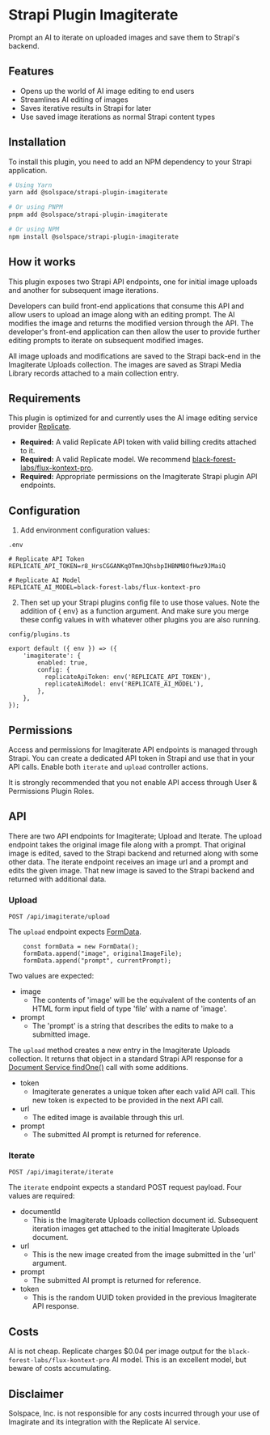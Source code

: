 # Strapi Plugin Imagiterate

Prompt an AI to iterate on uploaded images and save them to Strapi's backend.

## Features

- Opens up the world of AI image editing to end users
- Streamlines AI editing of images
- Saves iterative results in Strapi for later
- Use saved image iterations as normal Strapi content types

## Installation

To install this plugin, you need to add an NPM dependency to your Strapi application.

```sh
# Using Yarn
yarn add @solspace/strapi-plugin-imagiterate

# Or using PNPM
pnpm add @solspace/strapi-plugin-imagiterate

# Or using NPM
npm install @solspace/strapi-plugin-imagiterate
```

## How it works

This plugin exposes two Strapi API endpoints, one for initial image uploads and another for subsequent image iterations.

Developers can build front-end applications that consume this API and allow users to upload an image along with an editing prompt. The AI modifies the image and returns the modified version through the API. The developer's front-end application can then allow the user to provide further editing prompts to iterate on subsequent modified images.

All image uploads and modifications are saved to the Strapi back-end in the Imagiterate Uploads collection. The images are saved as Strapi Media Library records attached to a main collection entry.

## Requirements

This plugin is optimized for and currently uses the AI image editing service provider [Replicate](https://replicate.com/).

- **Required:** A valid Replicate API token with valid billing credits attached to it.
- **Required:** A valid Replicate model. We recommend [black-forest-labs/flux-kontext-pro](https://replicate.com/black-forest-labs/flux-kontext-pro).
- **Required:** Appropriate permissions on the Imagiterate Strapi plugin API endpoints.

## Configuration

1. Add environment configuration values:

`.env`

```
# Replicate API Token
REPLICATE_API_TOKEN=r8_HrsCGGANKqOTmmJQhsbpIHBNMBOfHwz9JMaiQ

# Replicate AI Model
REPLICATE_AI_MODEL=black-forest-labs/flux-kontext-pro
```

2. Then set up your Strapi plugins config file to use those values. Note the addition of { env} as a function argument. And make sure you merge these config values in with whatever other plugins you are also running.

`config/plugins.ts`

```
export default ({ env }) => ({
	'imagiterate': {
		enabled: true,
		config: {
		  replicateApiToken: env('REPLICATE_API_TOKEN'),
		  replicateAiModel: env('REPLICATE_AI_MODEL'),
		},
	},
});
```

## Permissions

Access and permissions for Imagiterate API endpoints is managed through Strapi. You can create a dedicated API token in Strapi and use that in your API calls. Enable both `iterate` and `upload` controller actions.

It is strongly recommended that you not enable API access through User & Permissions Plugin Roles.

## API

There are two API endpoints for Imagiterate; Upload and Iterate. The upload endpoint takes the original image file along with a prompt. That original image is edited, saved to the Strapi backend and returned along with some other data. The iterate endpoint receives an image url and a prompt and edits the given image. That new image is saved to the Strapi backend and returned with additional data.

### Upload

`POST /api/imagiterate/upload`

The `upload` endpoint expects [FormData](https://developer.mozilla.org/en-US/docs/Web/API/FormData).

```
	const formData = new FormData();
	formData.append("image", originalImageFile);
	formData.append("prompt", currentPrompt);
```

Two values are expected:

- image
  - The contents of 'image' will be the equivalent of the contents of an HTML form input field of type 'file' with a name of 'image'.
- prompt
  - The 'prompt' is a string that describes the edits to make to a submitted image.

The `upload` method creates a new entry in the Imagiterate Uploads collection. It returns that object in a standard Strapi API response for a [Document Service findOne()](https://docs.strapi.io/cms/api/document-service#findone) call with some additions.

- token
  - Imagiterate generates a unique token after each valid API call. This new token is expected to be provided in the next API call.
- url
  - The edited image is available through this url.
- prompt
  - The submitted AI prompt is returned for reference.

### Iterate

`POST /api/imagiterate/iterate`

The `iterate` endpoint expects a standard POST request payload. Four values are required:

- documentId
  - This is the Imagiterate Uploads collection document id. Subsequent iteration images get attached to the initial Imagiterate Uploads document.
- url
  - This is the new image created from the image submitted in the 'url' argument.
- prompt
  - The submitted AI prompt is returned for reference.
- token
  - This is the random UUID token provided in the previous Imagiterate API response.

## Costs

AI is not cheap. Replicate charges $0.04 per image output for the `black-forest-labs/flux-kontext-pro` AI model. This is an excellent model, but beware of costs accumulating.

## Disclaimer

Solspace, Inc. is not responsible for any costs incurred through your use of Imagirate and its integration with the Replicate AI service.
